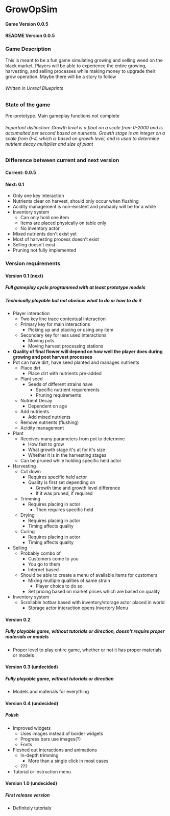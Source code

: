 # GrowOpSim
#### Game Version 0.0.5
#### README Version 0.0.5
### Game Description
This is meant to be a fun game simulating growing and selling weed on the black market. Players will be able to experience the entire growing, harvesting, and selling processes while making money to upgrade their grow operation. Maybe there will be a story to follow
###### Written in Unreal Blueprints

### State of the game
Pre-prototype. Main gameplay functions not complete

###### Important distinction: Growth level is a float on a scale from 0-2000 and is accumalted per second based on nutrients. Growth stage is an integer on a scale from 0-4, which is based on growth level, and is used to determine nutrient decay multiplier and size of plant

### Difference between current and next version
#### Current: 0.0.5
#### Next: 0.1
* Only one key interaction
* Nutrients clear on harvest, should only occur when flushing
* Acidity management is non-existent and probably will be for a while
* Inventory system
  * Can only hold one item
  * Items are placed physically on table only
  * No inventory actor
* Mixed nutrients don't exist yet
* Most of harvesting process doesn't exist
* Selling doesn't exist
* Pruning not fully implemented

### Version requirements
#### Version 0.1 (next)
##### Full gameplay cycle programmed with at least prototype models
##### Technically playable but not obvious what to do or how to do it
* Player interaction
  * Two key line trace contextual interaction
  * Primary key for main interactions
    * Picking up and placing or using any item
  * Secondary key for less used interactions
    * Moving pots
    * Moving harvest processing stations
* **Quality of final flower will depend on how well the player does during growing and post harvest processes**
* Pot can have dirt, have seed planted and manages nutrients
  * Place dirt
    * Place dirt with nutrients pre-added
  * Plant seed
    * Seeds of different strains have
      * Specific nutrient requirements
      * Pruning requirements
  * Nutrient Decay
    * Dependent on age
  * Add nutrients
    * Add mixed nutrients
  * Remove nutrients (flushing)
  * Acidity management
* Plant
  * Receives many parameters from pot to determine
    * How fast to grow
    * What growth stage it's at for it's size
    * Whether it is in the harvesting stages
  * Can be pruned while holding specific held actor
* Harvesting
  * Cut down
    * Requires specific held actor
    * Quality is first set depending on
      * Growth time and growth level difference
      * If it was pruned, if required
  * Trimming
    * Requires placing in actor
      * Then requires specific held
  * Drying
    * Requires placing in actor
    * Timing affects quality
  * Curing
    * Requires placing in actor
    * Timing affects quality
* Selling
  * Probably combo of
    * Customers come to you
    * You go to them
    * Internet based
  * Should be able to create a menu of available items for customers
    * Mixing multiple qualities of same strain
      * Player choice to do so
    * Set pricing based on market prices which are based on quality
* Inventory system
  * Scrollable hotbar based with inventory/storage actor placed in world
    * Storage actor interaction opens Invertory Menu

#### Version 0.2
##### Fully playable game, without tutorials or direction, doesn't require proper materials or models
* Proper level to play entire game, whether or not it has proper materials or models

#### Version 0.3 (undecided)
##### Fully playable game, without tutorials or direction
* Models and materials for everything

#### Version 0.4 (undecided)
##### Polish
* Improved widgets
  * Uses images instead of border widgets
  * Progress bars use images(?)
  * Fonts
* Fleshed out interactions and animations
  * In-depth trimming
    * More than a single click in most cases
  * ???
* Tutorial or instruction menu

#### Version 1.0 (undecided)
##### First release version
* Definitely tutorials
